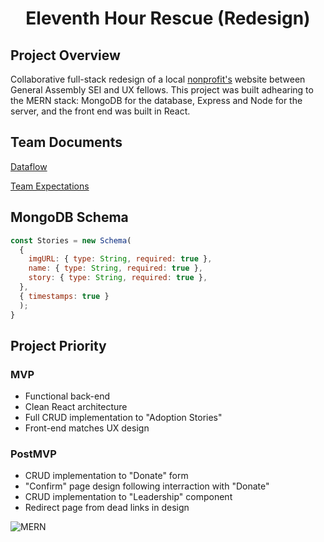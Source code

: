 <h1 align="center"> Eleventh Hour Rescue (Redesign)</h1>

## Project Overview
Collaborative full-stack redesign of a local [nonprofit's](https://www.ehrdogs.org/) website between General Assembly SEI and UX fellows. This project was built adhearing to the MERN stack: MongoDB for the database, Express and Node for the server, and the front end was built in React.   

## Team Documents

[Dataflow](https://whimsical.com/LjJ2NeDioewmL2MvciYwsB)

[Team Expectations](https://docs.google.com/document/d/1fVny92CdTiep-hjwiTzCODf-YCM_jhu9lDEkqwpcJwg/edit?usp=sharing)

## MongoDB Schema

```javascript
const Stories = new Schema(
  {
    imgURL: { type: String, required: true },
    name: { type: String, required: true },
    story: { type: String, required: true },
  },
  { timestamps: true }
  );
}
```


## Project Priority

### MVP 

- Functional back-end
- Clean React architecture
- Full CRUD implementation to "Adoption Stories"
- Front-end matches UX design

### PostMVP  

- CRUD implementation to "Donate" form
- "Confirm" page design following interraction with "Donate"
- CRUD implementation to "Leadership" component
- Redirect page from dead links in design

![MERN](https://raw.githubusercontent.com/Henry-Cook/Eleventh-Hour-Rescue-Redesign/feature/readme/assets/mern-img.png)
